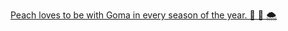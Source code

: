 [Peach loves to be with Goma in every season of the year. 🍂 🍃 🌨️](https://www.youtube.com/watch?v=RqD5zKJyYSk)
